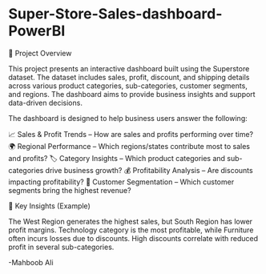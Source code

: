 # Super-Store-Sales-dashboard-PowerBI

📌 Project Overview

This project presents an interactive dashboard built using the Superstore dataset.
The dataset includes sales, profit, discount, and shipping details across various product categories, sub-categories, customer segments, and regions.
The dashboard aims to provide business insights and support data-driven decisions.

The dashboard is designed to help business users answer the following:

📈 Sales & Profit Trends – How are sales and profits performing over time?
🌍 Regional Performance – Which regions/states contribute most to sales and profits?
🏷 Category Insights – Which product categories and sub-categories drive business growth?
💰 Profitability Analysis – Are discounts impacting profitability?
👥 Customer Segmentation – Which customer segments bring the highest revenue?

📌 Key Insights (Example)

The West Region generates the highest sales, but South Region has lower profit margins.
Technology category is the most profitable, while Furniture often incurs losses due to discounts.
High discounts correlate with reduced profit in several sub-categories.


-Mahboob Ali
